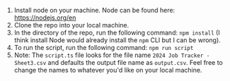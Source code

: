 1. Install node on your machine. Node can be found here: https://nodejs.org/en
2. Clone the repo into your local machine.
3. In the directory of the repo, run the following command: `npm install` (I think install Node would already install the `npm` CLI but I can be wrong).
4. To run the script, run the following command: `npm run script`
5. Note: The `script.ts` file looks for the file name `2024 Job Tracker - Sheet3.csv` and defaults the output file name as `output.csv`. Feel free to change the names to whatever you'd like on your local machine.